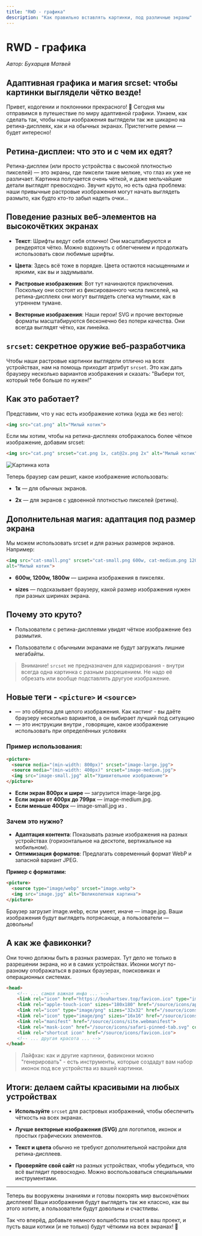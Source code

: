 ```yaml
---
title: "RWD - графика"
description: "Как правильно вставлять картинки, под различные экраны"
---
```


# RWD - графика
*Автор: Бухарцев Матвей*

## Адаптивная графика и магия srcset: чтобы картинки выглядели чётко везде!

Привет, кодогении и поклонники прекрасного! 🎨 Сегодня мы отправимся в путешествие по миру адаптивной графики. Узнаем, как сделать так, чтобы наши изображения выглядели так же шикарно на ретина-дисплеях, как и на обычных экранах. Пристегните ремни — будет интересно!

## Ретина-дисплеи: что это и с чем их едят?

Ретина-дисплеи (или просто устройства с высокой плотностью пикселей) — это экраны, где пиксели такие мелкие, что глаз их уже не различает. Картинка получается очень чёткой, и даже мельчайшие детали выглядят превосходно. Звучит круто, но есть одна проблема: наши привычные растровые изображения могут начать выглядеть размыто, как будто кто-то забыл надеть очки...

## Поведение разных веб-элементов на высокочётких экранах

- **Текст**: Шрифты ведут себя отлично! Они масштабируются и рендерятся чётко. Можно вздохнуть с облегчением и продолжать использовать свои любимые шрифты.

- **Цвета**: Здесь всё тоже в порядке. Цвета остаются насыщенными и яркими, как вы и задумывали.

- **Растровые изображения**: Вот тут начинаются приключения. Поскольку они состоят из фиксированного числа пикселей, на ретина-дисплеях они могут выглядеть слегка мутными, как в утреннем тумане.

- **Векторные изображения**: Наши герои! SVG и прочие векторные форматы масштабируются бесконечно без потери качества. Они всегда выглядят чётко, как линейка.

## `srcset`: секретное оружие веб-разработчика

Чтобы наши растровые картинки выглядели отлично на всех устройствах, нам на помощь приходит атрибут `srcset`. Это как дать браузеру несколько вариантов изображения и сказать: "Выбери тот, который тебе больше по нужен!"

## Как это работает?

Представим, что у нас есть изображение котика (куда же без него):

```HTML
<img src="cat.png" alt="Милый котик">
```

Если мы хотим, чтобы на ретина-дисплеях отображалось более чёткое изображение, добавим srcset:

```HTML
<img src="cat.png" srcset="cat.png 1x, cat@2x.png 2x" alt="Милый котик">

```

![Картинка кота](/web-course-site/rwd/img2.png)

Теперь браузер сам решит, какое изображение использовать:

- **1x** — для обычных экранов.

- **2x** — для экранов с удвоенной плотностью пикселей (ретина).

## Дополнительная магия: адаптация под размер экрана

Мы можем использовать srcset и для разных размеров экранов. Например:
```HTML
<img src="cat-small.png" srcset="cat-small.png 600w, cat-medium.png 1200w, cat-large.png 1800w" sizes="(max-width: 600px) 280px, (max-width: 1200px) 600px,  1200px"
alt="Милый котик">
```

- **600w, 1200w, 1800w** — ширина изображения в пикселях.

- **sizes** — подсказывает браузеру, какой размер изображения нужен при разных ширинах экрана.


## Почему это круто?

- Пользователи с ретина-дисплеями увидят чёткое изображение без размытия.

- Пользователи с обычными экранами не будут загружать лишние мегабайты.

> Внимание! `srcset` не предназначен для кадрирования - внутри всегда одна картинка с разным разрешением. Не надо её обрезать или вообще подставлять другуое изображение.

## Новые теги - `<picture>` и `<source>`

- **<picture>** — это обёртка для целого изображения. Как кастинг - вы даёте браузеру несколько вариантов, а он выбирает лучший под ситуацию
- **<source>** — это инструкции внутри <picture>, говорящие, какое изображение использовать при определённых условиях

### Пример использования:

```HTML
<picture>
  <source media="(min-width: 800px)" srcset="image-large.jpg">
  <source media="(min-width: 400px)" srcset="image-medium.jpg">
  <img src="image-small.jpg" alt="Удивительное изображение">
</picture>
```
- **Если экран 800px и шире** — загрузится image-large.jpg.
- **Если экран от 400px до 799px** — image-medium.jpg.
- **Если меньше 400px** — image-small.jpg из <img>.

### Зачем это нужно?

- **Адаптация контента**: Показывать разные изображения на разных устройствах (горизонтальное на десктопе, вертикальное на мобильном).
- **Оптимизация форматов**: Предлагать современный формат WebP и запасной вариант JPEG.

**Пример с форматами:**
```HTML
<picture>
  <source type="image/webp" srcset="image.webp">
  <img src="image.jpg" alt="Великолепная картина">
</picture>
```
Браузер загрузит image.webp, если умеет, иначе — image.jpg. Ваши изображения будут выглядеть потрясающе, а пользователи — довольны!

## А как же фавиконки?

Они точно должны быть в разных размерах. Тут дело не только в разрешении экрана, но и в самих устройствах. Иконки могут по-разному отображаться в разных браузерах, поисковиках и операционных системах.

```HTML
<head>
	<!-- ... самая важная инфа ... -->
	<link rel="icon" href="https://bouhartsev.top/favicon.ico" type="image/x-icon">
    <link rel="apple-touch-icon" sizes="180x180" href="/source/icons/apple-touch-icon.png">
    <link rel="icon" type="image/png" sizes="32x32" href="/source/icons/favicon-32x32.png">
    <link rel="icon" type="image/png" sizes="16x16" href="/source/icons/favicon-16x16.png">
    <link rel="manifest" href="/source/icons/site.webmanifest">
    <link rel="mask-icon" href="/source/icons/safari-pinned-tab.svg" color="#f5f5f5">
    <link rel="shortcut icon" href="/source/icons/favicon.ico">
	<!-- ... другая красота ... -->
</head>
```

> Лайфхак: как и другие картинки, фавиконки можно "генерировать" - есть инструменты, которые создадут вам набор иконок под все устройства из вашей картинки.

## Итоги: делаем сайты красивыми на любых устройствах

- **Используйте** `srcset` для растровых изображений, чтобы обеспечить чёткость на всех экранах.

- **Лучше векторные изображения (SVG)** для логотипов, иконок и простых графических элементов.

- **Текст и цвета** обычно не требуют дополнительной настройки для ретина-дисплеев.

- **Проверяйте свой сайт** на разных устройствах, чтобы убедиться, что всё выглядит превосходно. Можно воспользоваться специальными инструментами.

---

Теперь вы вооружены знаниями и готовы покорять мир высокочётких дисплеев! Ваши изображения будут выглядеть так же классно, как вы этого хотите, а пользователи будут довольны и счастливы.

Так что вперёд, добавьте немного волшебства srcset в ваш проект, и пусть ваши котики (и не только) будут чёткими на всех экранах! 🌟